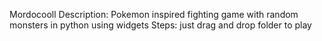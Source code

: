 Mordocooll
 Description: Pokemon inspired fighting game with random monsters in python using widgets
 Steps: just drag and drop folder to play
